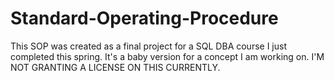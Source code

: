 # Standard-Operating-Procedure
This SOP was created as a final project for a SQL DBA course I just completed this spring.  It's a baby version for a concept I am working on.
I'M NOT GRANTING A LICENSE ON THIS CURRENTLY.
